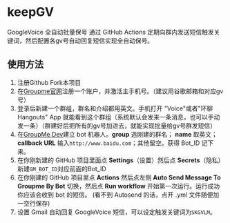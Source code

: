 # keepGV

GoogleVoice 全自动批量保号
通过 GitHub Actions 定期向群内发送短信触发关键词，然后配置各gv号自动回复短信实现全自动保号。

## 使用方法

1. 注册Github Fork本项目
2. 在[Groupme官网](https://groupme.com)注册一个账户，并激活主手机号。（建议用谷歌邮箱和对应gv号）
3. 登录后新建一个群组，群名和介绍都用英文。手机打开 "Voice"或者"环聊Hangouts" App 就能看到这个群组（系统默认会发来一条消息，也可以手动发一条）（群建好后把所有的gv号加进去，就能实现批量给gv号群发短信）
4. 在[GroupMe Dev](https://dev.groupme.com/bots)建立 bot 机器人。**group** 选刚建的群名； **name** 取英文；**callback URL** 输入`http://www.baidu.com`；其他留空。获得 Bot_ID 记下来。
5. 在你刚新建的 GitHub 项目里面点 **Settings**（设置）然后点 **Secrets**（隐私）新建`GM_BOT_ID`对应前面的Bot_ID
6. 在你刚建的 GitHub 项目里点 **Actions** 然后点左侧 **Auto Send Message To Groupme By Bot** 切换，然后点 **Run workflow** 开始第一次运行。运行成功你应该会收到 bot 的短信。 (看不到 Autosend 的话，点开 .yml 文件随便加一空行保存)
7. 设置 Gmail 自动回复 GoogleVoice 短信，可以设定触发关键词为`SKGVLM`。
